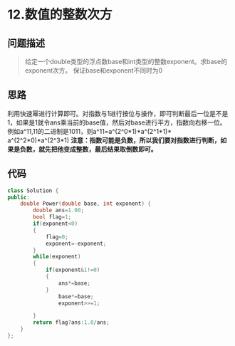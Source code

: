 
# 12.数值的整数次方

## 问题描述
> 给定一个double类型的浮点数base和int类型的整数exponent。求base的exponent次方。
保证base和exponent不同时为0


## 思路
利用快速幂进行计算即可。对指数与1进行按位与操作，即可判断最后一位是不是1，如果是1就令ans乘当前的base值，然后对base进行平方，指数向右移一位。
例如a^11,11的二进制是1011，则a^11=a^(2^0\*1)\*a^(2^1\*1)\* a^(2^2\*0)\*a^(2^3\*1)
**注意：指数可能是负数，所以我们要对指数进行判断，如果是负数，就先把他变成整数，最后结果取倒数即可。**


## 代码
```cpp
class Solution {
public:
    double Power(double base, int exponent) {
        double ans=1.00;
        bool flag=1;
        if(exponent<0)
        {
            flag=0;
            exponent=-exponent;
        }
        while(exponent)
        {
            if(exponent&1!=0)
            {
                ans*=base;
            }
                base*=base;
                exponent>>=1;

        }
        return flag?ans:1.0/ans;
    }
};
```
